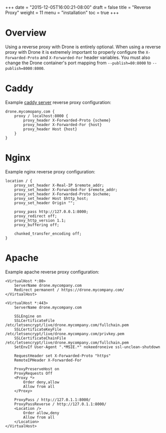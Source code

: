 +++
date = "2015-12-05T16:00:21-08:00"
draft = false
title = "Reverse Proxy"
weight = 11
menu = "installation"
toc = true
+++

# Overview

Using a reverse proxy with Drone is entirely optional. When using a reverse proxy with Drone it is extremely important to properly configure the `X-Forwarded-Proto` and `X-Forwarded-For` header variables. You must also change the Drone container's port mapping from `--publish=80:8000` to `--publish=8000:8000`.

# Caddy

Example [caddy server](https://caddyserver.com/) reverse proxy configuration:

```
drone.mycomopany.com {
    proxy / localhost:8000 {
        proxy_header X-Forwarded-Proto {scheme}
        proxy_header X-Forwarded-For {host}
        proxy_header Host {host}
    }
}
```

# Nginx

Example nginx reverse proxy configuration:

```
location / {
    proxy_set_header X-Real-IP $remote_addr;
    proxy_set_header X-Forwarded-For $remote_addr;
    proxy_set_header X-Forwarded-Proto $scheme;
    proxy_set_header Host $http_host;
    proxy_set_header Origin "";

    proxy_pass http://127.0.0.1:8000;
    proxy_redirect off;
    proxy_http_version 1.1;
    proxy_buffering off;

    chunked_transfer_encoding off;
}
```

# Apache

Example apache reverse proxy configuration:

```
<VirtualHost *:80>
    ServerName drone.mycompany.com
    Redirect permanent / https://drone.mycompany.com/
</VirtualHost>

<VirtualHost *:443>
    ServerName drone.mycompany.com

    SSLEngine on
    SSLCertificateFile /etc/letsencrypt/live/drone.mycompany.com/fullchain.pem
    SSLCertificateKeyFile /etc/letsencrypt/live/drone.mycompany.com/privkey.pem
    SSLCertificateChainFile /etc/letsencrypt/live/drone.mycompany.com/fullchain.pem
    SetEnvIf User-Agent ".*MSIE.*" nokeedroneive ssl-unclean-shutdown

    RequestHeader set X-Forwarded-Proto "https"
    RemoteIPHeader X-Forwarded-For

    ProxyPreserveHost on
    ProxyRequests Off
    <Proxy *>
        Order deny,allow
        Allow from all
    </Proxy>

    ProxyPass / http://127.0.1.1:8000/
    ProxyPassReverse / http://127.0.1.1:8000/
    <Location />
        Order allow,deny
        Allow from all
    </Location>
</VirtualHost>
```
